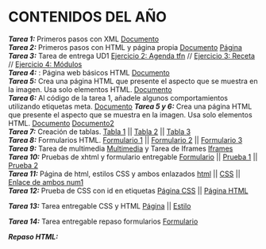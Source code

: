 # CONTENIDOS DEL AÑO
***Tarea 1:*** Primeros pasos con XML [Documento](Tarea1/Inicios.xml)  
***Tarea 2:*** Primeros pasos con HTML y página propia [Documento](Tarea2/pruebas.html)  [Página](Tarea2/pag.html)
***Tarea 3:*** Tarea de entrega UD1 [Ejercicio 2: Agenda tfn](Tarea3/agenda.xml) // [Ejercicio 3: Receta](Tarea3/restaurante.xml) // [Ejercicio 4: Módulos](Tarea3/alumnos.xml)  
***Tarea 4:*** : Página web básicos HTML [Documento](Tarea4/Basico.html)  
***Tarea 5:*** Crea una página HTML que presente el aspecto que se muestra en la imagen. Usa solo
elementos HTML. [Documento](Tarea5/prueba1.html)  
***Tarea 6:*** Al código de la tarea 1, añadele algunos comportamientos utilizando etiquetas meta. [Documento](Tarea6/prueba2.html)
***Tarea 5 y 6:*** Crea una página HTML que presente el aspecto que se muestra en la imagen. Usa solo
elementos HTML. [Documento](Tarea5/prueba1.html) [Documento2](Tarea6/prueba2.html)  
***Tarea 7:*** Creación de tablas. [Tabla 1](Tarea7/pruebatabla.html) || [Tabla 2](Tarea7/pruebatabla2.html) || [Tabla 3](Tarea7/pruebatabla3.html)  
***Tarea 8:*** Formularios HTML. [Formulario 1](Tarea8/Herrera_Brito_Adrian_Formulario1.html) || [Formulario 2](Tarea8/Herrera_Brito_Adrian_Formulario2.html) || [Formulario 3](Tarea8/Herrera_Brito_Adrian_Formulario3.html)  
***Tarea 9:*** Tarea de multimedia [Multimedia](Tarea9/multimedia.html) y Tarea de Iframes [Iframes](Tarea9/iframe.html)  
***Tarea 10:*** Pruebas de xhtml y formulario entregable [Formulario](Tarea10/formulario_entrega.html) || [Prueba 1](Tarea10/prueba.html) || [Prueba 2](Tarea10/prueba.xml)  
***Tarea 11:*** Página de html, estilos CSS y ambos enlazados [html](Tarea11/app.html) || [CSS](Tarea11/add_app.css) || [Enlace de ambos num1](Tarea11/app_html%2Bcss.html)  
***Tarea 12:*** Prueba de CSS con id en etiquetas [Página CSS](Tarea12/hola.css) || [Página HTML](Tarea12/hola.html)  

***Tarea 13:*** Tarea entregable CSS y HTML [Página](Tarea13/Herrera_Brito_Adrian.html) || [Estilo](Tarea13/Herrera_Brito_Adrian.css)  

***Tarea 14:*** Tarea entregable repaso formularios [Formulario](Tarea14/form_creacion.html)  

***Repaso HTML:*** 



